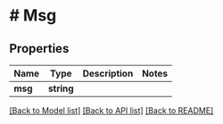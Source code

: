 # # Msg

## Properties

Name | Type | Description | Notes
------------ | ------------- | ------------- | -------------
**msg** | **string** |  |

[[Back to Model list]](../../README.md#models) [[Back to API list]](../../README.md#endpoints) [[Back to README]](../../README.md)
